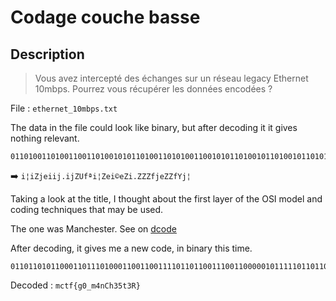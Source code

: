 # Codage couche basse

## Description

> Vous avez intercepté des échanges sur un réseau legacy Ethernet 10mbps. Pourrez vous récupérer les données encodées ?

File : `ethernet_10mbps.txt`

The data in the file could look like binary, but after decoding it it gives nothing relevant.

```
0110100110100110011010010101101001101010011001010110100101101001011010101001101001101001011010100101101001010101011001101010101001101001101001100101101001100101011010011010100101100101010110100110100110010101010110100101101001011010011001100110101001100101010110100101101001100110010110010110101010100110
```

:arrow_right: `i¦iZjeiij.ijZUfªi¦Zei©eZi.ZZZfjeZZfYj¦`

Taking a look at the title, I thought about the first layer of the OSI model and coding techniques that may be used.

The one was Manchester. See on [dcode](https://www.dcode.fr/manchester-code)

After decoding, it gives me a new code, in binary this time.

```
01101101011000110111010001100110011110110110011100110000010111110110110100110100011011100100001101101000001100110011010101110100001100110101001001111101
```

Decoded : `mctf{g0_m4nCh35t3R}`



